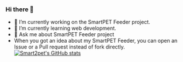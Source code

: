 ### Hi there 👋
- 🔭 I’m currently working on the SmartPET Feeder project.
- 🌱 I’m currently learning web development.
- 💬 Ask me about SmartPET Feeder project
- When you got an idea about my SmartPET Feeder, you can open an Issue or a Pull request instead of fork directly.
[![Smart2pet's GitHub stats](https://github-readme-stats.vercel.app/api?username=smart2pet?count_private=true)](https://github.com/anuraghazra/github-readme-stats)
